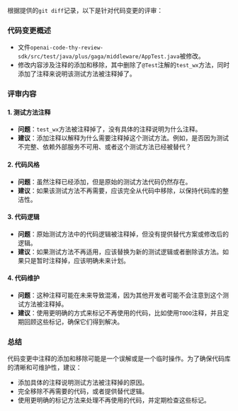 根据提供的`git diff`记录，以下是针对代码变更的评审：

### 代码变更概述
- 文件`openai-code-thy-review-sdk/src/test/java/plus/gaga/middleware/AppTest.java`被修改。
- 修改内容涉及注释的添加和移除，其中删除了`@Test`注解的`test_wx`方法，同时添加了注释来说明该测试方法被注释掉了。

### 评审内容

#### 1. 测试方法注释
- **问题**：`test_wx`方法被注释掉了，没有具体的注释说明为什么注释。
- **建议**：添加注释以解释为什么需要注释掉这个测试方法。例如，是否因为测试不完整、依赖外部服务不可用、或者这个测试方法已经被替代？

#### 2. 代码风格
- **问题**：虽然注释已经添加，但是原始的测试方法代码仍然存在。
- **建议**：如果该测试方法不再需要，应该完全从代码中移除，以保持代码库的整洁性。

#### 3. 代码逻辑
- **问题**：原始测试方法中的代码逻辑被注释掉，但没有提供替代方案或修改后的逻辑。
- **建议**：如果测试方法不再适用，应该替换为新的测试逻辑或者删除该方法。如果只是暂时注释掉，应该明确未来计划。

#### 4. 代码维护
- **问题**：这种注释可能在未来导致混淆，因为其他开发者可能不会注意到这个测试方法被注释掉。
- **建议**：使用更明确的方式来标记不再使用的代码，比如使用`TODO`注释，并且定期回顾这些标记，确保它们得到解决。

### 总结
代码变更中注释的添加和移除可能是一个误解或是一个临时操作。为了确保代码库的清晰和可维护性，建议：
- 添加具体的注释说明测试方法被注释掉的原因。
- 完全移除不再需要的代码，或者提供替代逻辑。
- 使用更明确的标记方法来处理不再使用的代码，并定期检查这些标记。